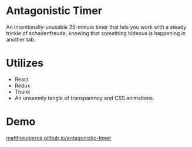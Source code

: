 # Antagonistic Timer
An intentionally-unusable 25-minute timer that lets you work with a steady trickle
of schadenfreude, knowing that something hideous is happening in another tab.

# Utilizes
- React
- Redux
- Thunk
- An unseemly tangle of transparency and CSS animations.

# Demo
[matthieupierce.github.io/antagonistic-timer](https://matthieupierce.github.io/antagonistic-timer)
